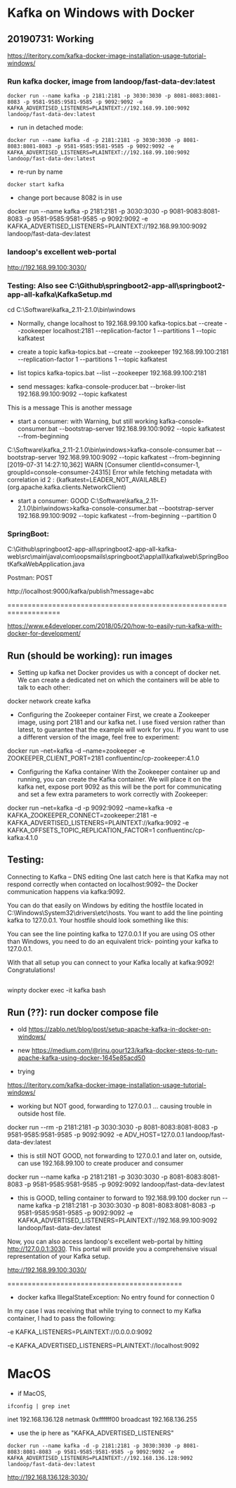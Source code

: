 # Kafka on Windows with Docker

## 20190731: Working

https://iteritory.com/kafka-docker-image-installation-usage-tutorial-windows/


### Run kafka docker, image from landoop/fast-data-dev:latest

`docker run --name kafka -p 2181:2181 -p 3030:3030 -p 8081-8083:8081-8083 -p 9581-9585:9581-9585 -p 9092:9092 -e KAFKA_ADVERTISED_LISTENERS=PLAINTEXT://192.168.99.100:9092 landoop/fast-data-dev:latest`

- run in detached mode:

`docker run --name kafka -d -p 2181:2181 -p 3030:3030 -p 8081-8083:8081-8083 -p 9581-9585:9581-9585 -p 9092:9092 -e KAFKA_ADVERTISED_LISTENERS=PLAINTEXT://192.168.99.100:9092 landoop/fast-data-dev:latest`

- re-run by name

`docker start kafka`

- change port because 8082 is in use

docker run --name kafka -p 2181:2181 -p 3030:3030 -p 9081-9083:8081-8083 -p 9581-9585:9581-9585 -p 9092:9092 -e KAFKA_ADVERTISED_LISTENERS=PLAINTEXT://192.168.99.100:9092 landoop/fast-data-dev:latest


### landoop's excellent web-portal

http://192.168.99.100:3030/


### Testing: Also see C:\Github\springboot2-app-all\springboot2-app-all-kafka\KafkaSetup.md

cd C:\Software\kafka_2.11-2.1.0\bin\windows

- Normally, change localhost to 192.168.99.100
kafka-topics.bat --create --zookeeper localhost:2181 --replication-factor 1 --partitions 1 --topic kafkatest

- create a topic
kafka-topics.bat --create --zookeeper 192.168.99.100:2181 --replication-factor 1 --partitions 1 --topic kafkatest

- list topics
kafka-topics.bat --list --zookeeper 192.168.99.100:2181

- send messages:
kafka-console-producer.bat --broker-list 192.168.99.100:9092 --topic kafkatest

This is a message
This is another message

- start a consumer: with Warning, but still working
kafka-console-consumer.bat --bootstrap-server 192.168.99.100:9092 --topic kafkatest --from-beginning

C:\Software\kafka_2.11-2.1.0\bin\windows>kafka-console-consumer.bat --bootstrap-server 192.168.99.100:9092 --topic kafkatest --from-beginning
[2019-07-31 14:27:10,362] WARN [Consumer clientId=consumer-1, groupId=console-consumer-24315] Error while fetching metadata with correlation id 2 : {kafkatest=LEADER_NOT_AVAILABLE} (org.apache.kafka.clients.NetworkClient)

- start a consumer: GOOD
C:\Software\kafka_2.11-2.1.0\bin\windows>kafka-console-consumer.bat --bootstrap-server 192.168.99.100:9092 --topic kafkatest --from-beginning --partition 0

### SpringBoot:
C:\Github\springboot2-app-all\springboot2-app-all-kafka-web\src\main\java\com\oopsmails\springboot2\app\all\kafka\web\SpringBootKafkaWebApplication.java

Postman: POST

http://localhost:9000/kafka/publish?message=abc


===================================================================


https://www.e4developer.com/2018/05/20/how-to-easily-run-kafka-with-docker-for-development/

## Run (should be working): run images

- Setting up kafka net
Docker provides us with a concept of docker net. We can create a dedicated net on which the containers will be able to talk to each other:

docker network create kafka

- Configuring the Zookeeper container
First, we create a Zookeeper image, using port 2181 and our kafka net. I use fixed version rather than latest, to guarantee that the example will work for you. If you want to use a different version of the image, feel free to experiment:

docker run –net=kafka -d –name=zookeeper -e ZOOKEEPER_CLIENT_PORT=2181 confluentinc/cp-zookeeper:4.1.0

- Configuring the Kafka container
With the Zookeeper container up and running, you can create the Kafka container. We will place it on the kafka net, expose port 9092 as this will be the port for communicating and set a few extra parameters to work correctly with Zookeeper:

docker run –net=kafka -d -p 9092:9092 –name=kafka -e KAFKA_ZOOKEEPER_CONNECT=zookeeper:2181 -e KAFKA_ADVERTISED_LISTENERS=PLAINTEXT://kafka:9092 -e KAFKA_OFFSETS_TOPIC_REPLICATION_FACTOR=1 confluentinc/cp-kafka:4.1.0


## Testing: 

Connecting to Kafka – DNS editing
One last catch here is that Kafka may not respond correctly when contacted on localhost:9092– the Docker communication happens via kafka:9092.

You can do that easily on Windows by editing the hostfile located in C:\Windows\System32\drivers\etc\hosts. You want to add the line pointing kafka to 127.0.0.1. Your hostfile should look something like this:


You can see the line pointing kafka to 127.0.0.1
If you are using OS other than Windows, you need to do an equivalent trick- pointing your kafka to 127.0.0.1.

With that all setup you can connect to your Kafka locally at kafka:9092! Congratulations!


##
winpty docker exec -it kafka bash



## Run (??): run docker compose file

- old
https://zablo.net/blog/post/setup-apache-kafka-in-docker-on-windows/

- new
https://medium.com/@rinu.gour123/kafka-docker-steps-to-run-apache-kafka-using-docker-1645e85acd50


- trying

https://iteritory.com/kafka-docker-image-installation-usage-tutorial-windows/

- working but NOT good, forwarding to 127.0.0.1 ... causing trouble in outside host file.

docker run --rm -p 2181:2181 -p 3030:3030 -p 8081-8083:8081-8083 -p 9581-9585:9581-9585 -p 9092:9092 -e ADV_HOST=127.0.0.1 landoop/fast-data-dev:latest

- this is still NOT GOOD, not forwarding to 127.0.0.1 and later on, outside, can use 192.168.99.100 to create producer and consumer

docker run --name kafka -p 2181:2181 -p 3030:3030 -p 8081-8083:8081-8083 -p 9581-9585:9581-9585 -p 9092:9092 landoop/fast-data-dev:latest

- this is GOOD, telling container to forward to 192.168.99.100
docker run --name kafka -p 2181:2181 -p 3030:3030 -p 8081-8083:8081-8083 -p 9581-9585:9581-9585 -p 9092:9092 -e KAFKA_ADVERTISED_LISTENERS=PLAINTEXT://192.168.99.100:9092 landoop/fast-data-dev:latest


Now, you can also access landoop's excellent web-portal by hitting http://127.0.0.1:3030. This portal will provide you a comprehensive visual representation of your Kafka setup.

http://192.168.99.100:3030/





===========================================

- docker kafka IllegalStateException: No entry found for connection 0

In my case I was receiving that while trying to connect to my Kafka container, I had to pass the following:

-e KAFKA_LISTENERS=PLAINTEXT://0.0.0.0:9092

-e KAFKA_ADVERTISED_LISTENERS=PLAINTEXT://localhost:9092


# MacOS


- if MacOS,

`ifconfig | grep inet`

inet 192.168.136.128 netmask 0xffffff00 broadcast 192.168.136.255

- use the ip here as "KAFKA_ADVERTISED_LISTENERS"

`docker run --name kafka -d -p 2181:2181 -p 3030:3030 -p 8081-8083:8081-8083 -p 9581-9585:9581-9585 -p 9092:9092 -e KAFKA_ADVERTISED_LISTENERS=PLAINTEXT://192.168.136.128:9092 landoop/fast-data-dev:latest`


http://192.168.136.128:3030/





